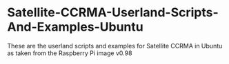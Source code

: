 Satellite-CCRMA-Userland-Scripts-And-Examples-Ubuntu
====================================================

These are the userland scripts and examples for Satellite CCRMA in Ubuntu as taken from the Raspberry Pi image v0.98
